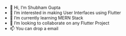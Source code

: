 - 👋 Hi, I’m Shubham Gupta
- 👀 I’m interested in making User Interfaces using Flutter
- 🌱 I’m currently learning MERN Stack
- 💞️ I’m looking to collaborate on any Flutter Project
- 📫 You can drop a email

<!---
wraith-sg/wraith-sg is a ✨ special ✨ repository because its `README.md` (this file) appears on your GitHub profile.
You can click the Preview link to take a look at your changes.
--->
